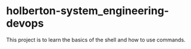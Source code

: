 # holberton-system_engineering-devops
This project is to learn the basics of the shell and how to use commands.
